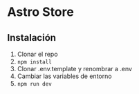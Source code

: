 # Astro Store

## Instalación

1. Clonar el repo
2. `npm install`
3. Clonar .env.template y renombrar a .env
4. Cambiar las variables de entorno
5. `npm run dev`
